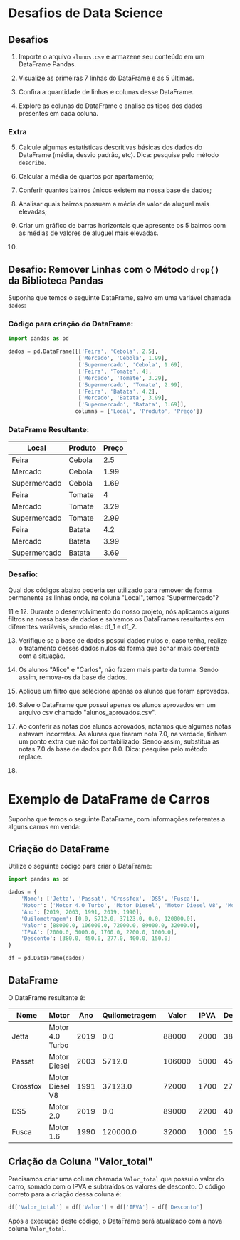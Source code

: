 # Desafios de Data Science

## Desafios

1. Importe o arquivo `alunos.csv` e armazene seu conteúdo em um DataFrame Pandas.

2. Visualize as primeiras 7 linhas do DataFrame e as 5 últimas.

3. Confira a quantidade de linhas e colunas desse DataFrame.

4. Explore as colunas do DataFrame e analise os tipos dos dados presentes em cada coluna.

### Extra

5. Calcule algumas estatísticas descritivas básicas dos dados do DataFrame (média, desvio padrão, etc). Dica: pesquise pelo método `describe`.

6. Calcular a média de quartos por apartamento;

7. Conferir quantos bairros únicos existem na nossa base de dados;

8. Analisar quais bairros possuem a média de valor de aluguel mais elevadas;

9. Criar um gráfico de barras horizontais que apresente os 5 bairros com as médias de valores de aluguel mais elevadas.

10.
## Desafio: Remover Linhas com o Método `drop()` da Biblioteca Pandas

Suponha que temos o seguinte DataFrame, salvo em uma variável chamada `dados`:

### Código para criação do DataFrame:

```python
import pandas as pd

dados = pd.DataFrame([['Feira', 'Cebola', 2.5],
                      ['Mercado', 'Cebola', 1.99],
                      ['Supermercado', 'Cebola', 1.69],
                      ['Feira', 'Tomate', 4],
                      ['Mercado', 'Tomate', 3.29],
                      ['Supermercado', 'Tomate', 2.99],
                      ['Feira', 'Batata', 4.2],
                      ['Mercado', 'Batata', 3.99],
                      ['Supermercado', 'Batata', 3.69]],
                     columns = ['Local', 'Produto', 'Preço'])
```

### DataFrame Resultante:

| Local        | Produto | Preço |
| ------------ | ------- | ----- |
| Feira        | Cebola  | 2.5   |
| Mercado      | Cebola  | 1.99  |
| Supermercado | Cebola  | 1.69  |
| Feira        | Tomate  | 4     |
| Mercado      | Tomate  | 3.29  |
| Supermercado | Tomate  | 2.99  |
| Feira        | Batata  | 4.2   |
| Mercado      | Batata  | 3.99  |
| Supermercado | Batata  | 3.69  |

### Desafio:

Qual dos códigos abaixo poderia ser utilizado para remover de forma permanente as linhas onde, na coluna "Local", temos "Supermercado"?

11 e 12. Durante o desenvolvimento do nosso projeto, nós aplicamos alguns filtros na nossa base de dados e salvamos os DataFrames resultantes em diferentes variáveis, sendo elas: df_1 e df_2.

13. Verifique se a base de dados possui dados nulos e, caso tenha, realize o tratamento desses dados nulos da forma que achar mais coerente com a situação.

14. Os alunos "Alice" e "Carlos", não fazem mais parte da turma. Sendo assim, remova-os da base de dados.

15. Aplique um filtro que selecione apenas os alunos que foram aprovados.

16. Salve o DataFrame que possui apenas os alunos aprovados em um arquivo csv chamado "alunos_aprovados.csv".

17. Ao conferir as notas dos alunos aprovados, notamos que algumas notas estavam incorretas. As alunas que tiraram nota 7.0, na verdade, tinham um ponto extra que não foi contabilizado. Sendo assim, substitua as notas 7.0 da base de dados por 8.0. Dica: pesquise pelo método replace.

18.
# Exemplo de DataFrame de Carros

Suponha que temos o seguinte DataFrame, com informações referentes a alguns carros em venda:

## Criação do DataFrame

Utilize o seguinte código para criar o DataFrame:

```python
import pandas as pd

dados = {
    'Nome': ['Jetta', 'Passat', 'Crossfox', 'DS5', 'Fusca'],
    'Motor': ['Motor 4.0 Turbo', 'Motor Diesel', 'Motor Diesel V8', 'Motor 2.0', 'Motor 1.6'],
    'Ano': [2019, 2003, 1991, 2019, 1990],
    'Quilometragem': [0.0, 5712.0, 37123.0, 0.0, 120000.0],
    'Valor': [88000.0, 106000.0, 72000.0, 89000.0, 32000.0],
    'IPVA': [2000.0, 5000.0, 1700.0, 2200.0, 1000.0],
    'Desconto': [380.0, 450.0, 277.0, 400.0, 150.0]
}

df = pd.DataFrame(dados)
```

## DataFrame

O DataFrame resultante é:

| Nome     | Motor           | Ano  | Quilometragem | Valor  | IPVA | Desconto |
| -------- | --------------- | ---- | ------------- | ------ | ---- | -------- |
| Jetta    | Motor 4.0 Turbo | 2019 | 0.0           | 88000  | 2000 | 380      |
| Passat   | Motor Diesel    | 2003 | 5712.0        | 106000 | 5000 | 450      |
| Crossfox | Motor Diesel V8 | 1991 | 37123.0       | 72000  | 1700 | 277      |
| DS5      | Motor 2.0       | 2019 | 0.0           | 89000  | 2200 | 400      |
| Fusca    | Motor 1.6       | 1990 | 120000.0      | 32000  | 1000 | 150      |

## Criação da Coluna "Valor_total"

Precisamos criar uma coluna chamada `Valor_total` que possui o valor do carro, somado com o IPVA e subtraídos os valores de desconto. O código correto para a criação dessa coluna é:

```python
df['Valor_total'] = df['Valor'] + df['IPVA'] - df['Desconto']
```

Após a execução deste código, o DataFrame será atualizado com a nova coluna `Valor_total`.
